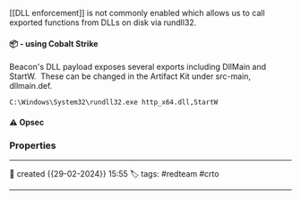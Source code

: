 
[[DLL enforcement]] is not commonly enabled which allows us to call exported functions from DLLs on disk via rundll32.


#### 📦 - using Cobalt Strike

Beacon's DLL payload exposes several exports including DllMain and StartW.  These can be changed in the Artifact Kit under src-main, dllmain.def.

`C:\Windows\System32\rundll32.exe http_x64.dll,StartW`




#### ⚠ Opsec




### Properties
---
📆 created   {{29-02-2024}} 15:55
🏷️ tags: #redteam #crto 

---

